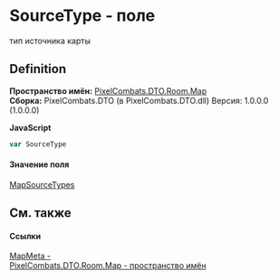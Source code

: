 # SourceType - поле


тип источника карты



## Definition
**Пространство имён:** <a href="7c5eed33-2080-522a-573c-c524c805b022">PixelCombats.DTO.Room.Map</a>  
**Сборка:** PixelCombats.DTO (в PixelCombats.DTO.dll) Версия: 1.0.0.0 (1.0.0.0)

**JavaScript**
``` JavaScript
var SourceType
```



#### Значение поля
<a href="0a9a4bbc-ef22-1a1a-3795-30617cd299f9">MapSourceTypes</a>

## См. также


#### Ссылки
<a href="3a7bd50c-6cf5-6691-b418-805a27a4b133">MapMeta - </a>  
<a href="7c5eed33-2080-522a-573c-c524c805b022">PixelCombats.DTO.Room.Map - пространство имён</a>  
